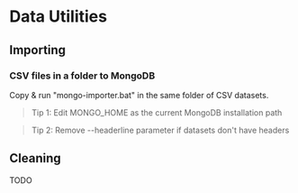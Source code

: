 # Data Utilities
## Importing
### CSV files in a folder to MongoDB
Copy & run "mongo-importer.bat" in the same folder of CSV datasets.
> Tip 1: Edit MONGO_HOME as the current MongoDB installation path

> Tip 2: Remove --headerline parameter if datasets don't have headers

## Cleaning
TODO